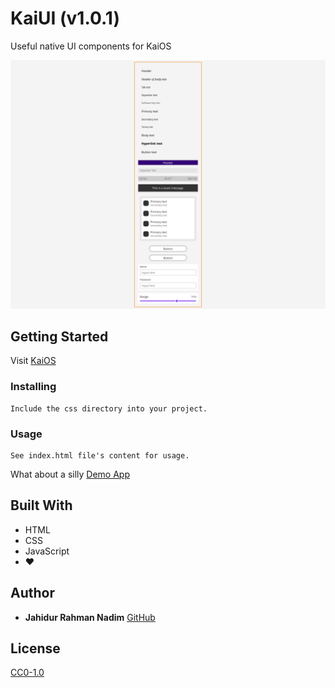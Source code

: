 # KaiUI (v1.0.1)
Useful native UI components for KaiOS

![Screenshot](https://raw.githubusercontent.com/nadim1992/KaiUI/develop/screenshot-1.png)

## Getting Started

Visit [KaiOS](https://developer.kaiostech.com)

### Installing

```
Include the css directory into your project.
```

### Usage

```
See index.html file's content for usage.
```

What about a silly [Demo App](https://github.com/nadim1992/legal-terms-kaios)

## Built With

* HTML
* CSS
* JavaScript
* :heart:

## Author

* **Jahidur Rahman Nadim** [GitHub](https://github.com/nadim1992)

## License

[CC0-1.0](./LICENSE)
